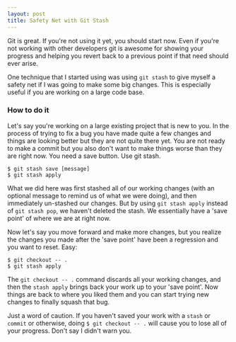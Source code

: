 ```yaml
---
layout: post
title: Safety Net with Git Stash
---
```


Git is great. If you're not using it yet, you should start now. Even if you're not working with other developers git is awesome for showing your progress and helping you revert back to a previous point if that need should ever arise. 

One technique that I started using was using `git stash` to give myself a safety net if I was going to make some big changes. This is especially useful if you are working on a large code base.

### How to do it

Let's say you're working on a large existing project that is new to you. In the process of trying to fix a bug you have made quite a few changes and things are looking better but they are not quite there yet. You are not ready to make a commit but you also don't want to make things worse than they are right now. You need a save button. Use git stash. 

```
$ git stash save [message]
$ git stash apply

```

What we did here was first stashed all of our working changes (with an optional message to remind us of what we were doing), and then immediately un-stashed our changes.  But by using `git stash apply` instead of `git stash pop`, we haven't deleted the stash. We essentially have a 'save point' of where we are at right now.

Now let's say you move forward and make more changes, but you realize the changes you made after the 'save point' have been a regression and you want to reset. Easy:

```
$ git checkout -- .
$ git stash apply
```

The `git checkout -- .` command discards all your working changes, and then the `stash apply` brings back your work up to your 'save point'. Now things are back to where you liked them and you can start trying new changes to finally squash that bug.

Just a word of caution.  If you haven't saved your work with a `stash` or `commit` or otherwise, doing `$ git checkout -- .` will cause you to lose all of your progress. Don't say I didn't warn you.